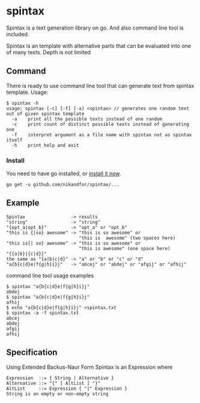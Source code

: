 # spintax
Spintax is a text generation library on go. And also command line tool is included.

Spintax is an template with alternative parts that can be evaluated into one of many texts.
Depth is not limited

## Command
There is ready to use command line tool that can generate text from spintax template.
Usage:
```
$ spintax -h
usage: spintax [-c] [-f] [-a] <spintax> // generates one random text out of given spintax template
  -a	print all the possible texts instead of one random
  -c	print count of distinct possible texts instead of generating one
  -f	interpret argument as a file name with spintax not as spintax itself
  -h	print help and exit
```

### Install
You need to have go installed, or [install it now](https://golang.org/doc/install).

`go get -u github.com/nikandfor/spintax/...`

## Example

```
Spintax                 -> results
"string"                -> "string"
"{opt_a|opt_b}"         -> "opt_a" or "opt_b"
"this is {|so} awesome" -> "this is so awesome" or
                           "this is  awesome" (two spaces here)
"this is{| so} awesome" -> "this is so awesome" or
                           "this is awesome" (one space here)
"{{a|b}|{c|d}}"
the same as "{a|b|c|d}" -> "a" or "b" or "c" or "d"
"a{b{c|d}e|f{g|h}i}j"   -> "abcej" or "abdej" or "afgij" or "afhij"
```
command line tool usage examples
```
$ spintax "a{b{c|d}e|f{g|h}i}j"
abdej
$ spintax "a{b{c|d}e|f{g|h}i}j"
afhij
$ echo "a{b{c|d}e|f{g|h}i}j" >spintax.txt
$ spintax -a -f spintax.txt
abcej
abdej
afgij
afhij
```

## Specification

Using Extended Backus-Naur Form Spintax is an Expression where
```
Expression  ::= { String | Alternative }
Alternative ::= "{" [ AltList ] "}"
AltList     ::= Expression { "|" Expression }
String is an empty or non-empty string
```
